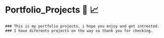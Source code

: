 # Portfolio_Projects :open_file_folder: :chart_with_upwards_trend: 
```html <img src="portfolio.png" alt="portfolio" width="200"/>![Image 1](https://github.com/DamonReyes/Routine_1/blob/main/Screenshots/portfolio.png)
### This is my portfolio projects, i hope you enjoy and get intrested.
### I have diferents projects on the way so thank you for checking.
